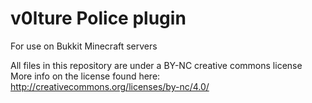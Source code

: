 # v0lture Police plugin

For use on Bukkit Minecraft servers

All files in this repository are under a BY-NC creative commons license
More info on the license found here: http://creativecommons.org/licenses/by-nc/4.0/
